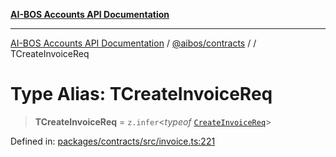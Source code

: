 [**AI-BOS Accounts API Documentation**](../../../README.md)

***

[AI-BOS Accounts API Documentation](../../../README.md) / [@aibos/contracts](../README.md) / [](../README.md) / TCreateInvoiceReq

# Type Alias: TCreateInvoiceReq

> **TCreateInvoiceReq** = `z.infer`\<*typeof* [`CreateInvoiceReq`](../variables/CreateInvoiceReq.md)\>

Defined in: [packages/contracts/src/invoice.ts:221](https://github.com/pohlai88/accounts/blob/48103fb36d28b2b9bfb33472b6de2f719773cde9/packages/contracts/src/invoice.ts#L221)
